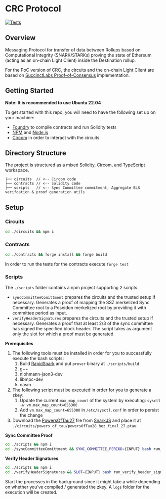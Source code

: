 # CRC Protocol

[![Tests](https://github.com/LimeChain/crc-protocol/actions/workflows/ci.yml/badge.svg?branch=main)](https://github.com/LimeChain/crc-protocol/actions/workflows/ci.yml)

## Overview

Messaging Protocol for transfer of data between Rollups based on Computational Integrity (SNARK/STARKs) proving the
state of Ethereum (acting as an on-chain Light Client) inside the Destination rollup.

For the PoC version of CRC, the circuits and the on-chain Light Client are based
on [SuccinctLabs Proof-of-Consensus](https://github.com/succinctlabs/eth-proof-of-consensus) implementation.

## Getting Started

**Note: It is recommended to use Ubuntu 22.04**

To get started with this repo, you will need to have the following set up on your machine:

- [Foundry](https://github.com/foundry-rs/foundry) to compile contracts and run Solidity tests
- [NPM](https://www.npmjs.com/) and [Node.js](https://nodejs.org/)
- [Circom](https://docs.circom.io/getting-started/installation/) in order to interact with the circuits

## Directory Structure

The project is structured as a mixed Solidity, Circom, and TypeScript workspace.

```
├── circuits  // <-- Circom code
├── contracts // <-- Solidity code
├── scripts   // <-- Sync Committee commitment, Aggregate BLS verifcation & proof generation utils
```

## Setup

### Circuits

```bash
cd ./circuits && npm i
```

### Contracts

```bash
cd ./contracts && forge install && forge build
```

In order to run the tests for the contracts execute `forge test`

### Scripts

The `./scripts` folder contains a npm project supporting 2 scripts

- `syncCommitteeComittment` prepares the circuits and the trusted setup if necessary. Generates a proof of mapping the
  SSZ merkelized Sync Committee root to a Poseidon merkelized root by providing it with committee period as input.
- `verifyHeaderSignatures` prepares the circuits and the trusted setup if necessary. Generates a proof that at least 2/3
  of the sync committee has signed the specified block header. The script takes as argument only the slot for which a
  proof must be generated.

**Prerequisites**

1. The following tools must be installed in order for you to successfully execute the bash scripts:
    1. Build [RapidSnark](https://github.com/iden3/rapidsnark) and put `prover` binary at `./scripts/build`
    2. g++
    3. nlohmann-json3-dev
    4. libmpc-dev
    5. nasm
2. The following script must be executed in order for you to generate a zkey:
    1. Update the current `max_map_count` of the system by executing: `sysctl -w vm.max_map_count=655300`
    2. Add `vm.max_map_count=655300` in `/etc/sysctl.conf` in order to persist the change
3. Download the [PowersOfTau27](https://hermez.s3-eu-west-1.amazonaws.com/powersOfTau28_hez_final_27.ptau) file
   from [SnarkJS](https://github.com/iden3/snarkjs#7-prepare-phase-2) and place it
   at `./circuits/powers_of_tau/powersOfTau28_hez_final_27.ptau`

**Sync Committee Proof**

```bash
cd ./scripts && npm i
cd ./syncCommitteeComittment && SYNC_COMMITTEE_PERIOD={INPUT} bash run_sync_committee_commitment.sh &
```

**Verify Header Signatures**

```bash
cd ./scripts && npm i
cd ./verifyHeaderSignatures && SLOT={INPUT} bash run_verify_header_signatures.sh &
```

Start the processes in the background since it might take a while depending on whether you've compiled / generated the
zkey. A `logs` folder for the execution will be created.